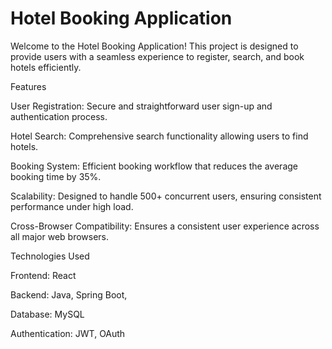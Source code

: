 # Hotel Booking Application
 Welcome to the Hotel Booking Application! This project is designed to provide users with a seamless experience to register, search, and book hotels efficiently.
 
 Features
 
 User Registration: Secure and straightforward user sign-up and authentication process.
 
 Hotel Search: Comprehensive search functionality allowing users to find hotels.
 
 Booking System: Efficient booking workflow that reduces the average booking time by 35%.
 
 Scalability: Designed to handle 500+ concurrent users, ensuring consistent performance under high load.
 
 Cross-Browser Compatibility: Ensures a consistent user experience across all major web browsers.
 
 Technologies Used
 
 Frontend: React
 
 Backend:  Java, Spring Boot, 
 
 Database: MySQL
 
 Authentication: JWT, OAuth
